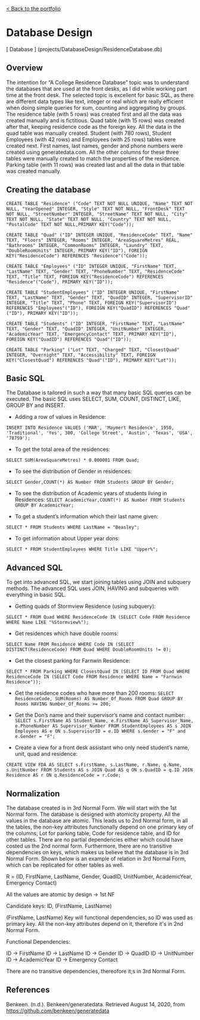 [< Back to the portfolio](https://s-bishnoi.github.io/shubham-bishnoi/)

# Database Design

[ Database ] (projects/DatabaseDesign/ResidenceDatabase.db)
 
## Overview

The intention for “A College Residence Database” topic was to understand the databases that are used at the front desks, as I did while working part time at the front desk. The selected topic is excellent for basic SQL, as there are different data types like text, integer or real which are really efficient when doing simple queries for sum, counting and aggregating by groups. The residence table (with 5 rows) was created first and all the data was created manually and is fictitious. Quad table (with 15 rows) was created after that, keeping residence code as the foreign key. All the data in the quad table was manually created. Student (with 780 rows), Student Employees (with 42 rows) and Employees (with 25 rows) tables were created next. First names, last names, gender and phone numbers were created using generatedata.com. All the other columns for these three tables were manually created to match the properties of the residence. Parking table (with 11 rows) was created last and all the data in that table was created manually.

## Creating the database

`CREATE TABLE "Residence" ("Code" TEXT NOT NULL UNIQUE, "Name" TEXT NOT NULL, "YearOpened" INTEGER, "Style" TEXT NOT NULL, "FrontDesk" TEXT NOT NULL, "StreetNumber" INTEGER, "StreetName" TEXT NOT NULL, "City" TEXT NOT NULL, "State" TEXT NOT NULL, "Country" TEXT NOT NULL, "PostalCode" TEXT NOT NULL,PRIMARY KEY("Code"));`

`CREATE TABLE "Quad" ("ID" INTEGER UNIQUE, "ResidenceCode" TEXT, "Name" TEXT, "Floors" INTEGER, "Rooms" INTEGER, "AreaSquareMetres" REAL, "Bathrooms" INTEGER, "CommonRooms" INTEGER, "Laundry" TEXT, "DoubleRoomUnits" INTEGER, PRIMARY KEY("ID"), FOREIGN KEY("ResidenceCode") REFERENCES "Residence"("Code"));`

`CREATE TABLE "Employees" ("ID" INTEGER UNIQUE, "FirstName" TEXT, "LastName" TEXT, "Gender" TEXT, "PhoneNumber" TEXT, "ResidenceCode" TEXT, "Title" TEXT, FOREIGN KEY("ResidenceCode") REFERENCES "Residence"("Code"), PRIMARY KEY("ID"));`

`CREATE TABLE "StudentEmployees" ("ID" INTEGER UNIQUE, "FirstName" TEXT, "LastName" TEXT, "Gender" TEXT, "QuadID" INTEGER, "SupervisorID" INTEGER, "Title" TEXT, "Phone" TEXT, FOREIGN KEY("SupervisorID") REFERENCES "Employees"("ID"), FOREIGN KEY("QuadID") REFERENCES "Quad"("ID"), PRIMARY KEY("ID"));`

`CREATE TABLE "Students" ("ID" INTEGER, "FirstName" TEXT, "LastName" TEXT, "Gender" TEXT, "QuadID" INTEGER, "UnitNumber" INTEGER, "AcademicYear" TEXT, "EmergencyContact" TEXT, PRIMARY KEY("ID"), FOREIGN KEY("QuadID") REFERENCES "Quad"("ID"));`

`CREATE TABLE "Parking" ("Lot" TEXT, "Charged" TEXT, "ClosestQuad" INTEGER, "Overnight" TEXT, "Accessibility" TEXT, FOREIGN KEY("ClosestQuad") REFERENCES "Quad"("ID"), PRIMARY KEY("Lot"));`

## Basic SQL

The Database is tailored in such a way that many basic SQL queries can be executed. The basic SQL uses SELECT, SUM, COUNT, DISTINCT, LIKE, GROUP BY and INSERT.

- Adding a row of values in Residence:

`INSERT INTO Residence VALUES ('MAR', 'Maymert Residence', 1950, 'Traditional', 'Yes', 300, 'College Street', 'Austin', 'Texas', 'USA', '78759');`

- To get the total area of the residences:

`SELECT SUM(AreaSquareMetres) * 0.000001 FROM Quad;`

- To see the distribution of Gender in residences:

`SELECT Gender,COUNT(*) AS Number FROM Students GROUP BY Gender;`

- To see the distribution of Academic years of students living in Residences:
`SELECT AcademicYear,COUNT(*) AS Number FROM Students GROUP BY AcademicYear;`

- To get a student’s information which their last name given:

`SELECT * FROM Students WHERE LastName = "Beasley";`

- To get information about Upper year dons:

`SELECT * FROM StudentEmployees WHERE Title LIKE "Upper%";`


## Advanced SQL

To get into advanced SQL, we start joining tables using JOIN and subquery methods. The advanced SQL uses JOIN, HAVING and subqueries with everything in basic SQL.

- Getting quads of Stormview Residence (using subquery):

`SELECT * FROM Quad WHERE ResidenceCode IN (SELECT Code FROM Residence WHERE Name LIKE "%Stormview%");`

- Get residences which have double rooms:

`SELECT Name FROM Residence WHERE Code IN (SELECT DISTINCT(ResidenceCode) FROM Quad WHERE DoubleRoomUnits != 0);`

- Get the closest parking for Farnwin Residence:

`SELECT * FROM Parking WHERE ClosestQuad IN (SELECT ID FROM Quad WHERE ResidenceCode IN (SELECT Code FROM Residence WHERE Name = "Farnwin Residence"));`

- Get the residence codes who have more than 200 rooms:
`SELECT ResidenceCode, SUM(Rooms) AS Number_Of_Rooms FROM Quad GROUP BY Rooms HAVING Number_Of_Rooms >= 200;`

- Get the Don’s name and their supervisor’s name and contact number:
`SELECT s.FirstName AS Student_Name, e.FirstName AS Supervisor_Name, e.PhoneNumber AS Supervisor_Number FROM StudentEmployees AS s JOIN Employees AS e ON s.SupervisorID = e.ID WHERE s.Gender = "F" and e.Gender = "F";`

- Create a view for a front desk assistant who only need student’s name, unit, quad and residence:

`CREATE VIEW FDA AS SELECT s.FirstName, s.LastName, r.Name, q.Name, s.UnitNumber FROM Students AS s JOIN Quad AS q ON s.QuadID = q.ID JOIN Residence AS r ON q.ResidenceCode = r.Code;`

## Normalization

The database created is in 3rd Normal Form. We will start with the 1st Normal form. The database is designed with atomicity property. All the values in the database are atomic. This leads us to 2nd Normal form, in all the tables, the non-key attributes functionally depend on one primary key of the columns, Lot for parking table, Code for residence table, and ID for other tables. There are no partial dependencies either which could have costed us the 2nd normal form. Furthermore, there are no transitive dependencies on keys, which makes us believe that the database is in 3rd Normal Form. Shown below is an example of relation in 3rd Normal Form, which can be replicated for other tables as well.


R = (ID, FirstName, LastName, Gender, QuadID, UnitNumber, AcademicYear, Emergency Contact)

All the values are atomic by design -> 1st NF

Candidate keys: ID, (FirstName, LastName)

(FirstName, LastName) Key will functional dependencies, so ID was used as primary key. All the non-key attributes depend on it, therefore it's in 2nd Normal Form.

Functional Dependencies:

ID -> FirstName
ID -> LastName
ID -> Gender
ID -> QuadID
ID -> UnitNumber
ID -> AcademicYear
ID -> Emergency Contact

There are no transitive dependencies, thereofore it;s in 3rd Normal Form.

## References

Benkeen. (n.d.). Benkeen/generatedata. Retrieved August 14, 2020, from https://github.com/benkeen/generatedata